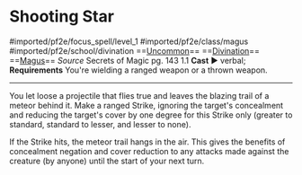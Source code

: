 # Shooting Star
#imported/pf2e/focus_spell/level_1 #imported/pf2e/class/magus #imported/pf2e/school/divination 
==[Uncommon](uncommon.md)== ==[Divination](divination.md)== ==[Magus](../../../Traits/Magus.md)==
*Source* Secrets of Magic pg. 143 1.1
**Cast** ► verbal; **Requirements** You're wielding a ranged weapon or a thrown weapon.

---
You let loose a projectile that flies true and leaves the blazing trail of a meteor behind it. Make a ranged Strike, ignoring the target's concealment and reducing the target's cover by one degree for this Strike only (greater to standard, standard to lesser, and lesser to none). 

If the Strike hits, the meteor trail hangs in the air. This gives the benefits of concealment negation and cover reduction to any attacks made against the creature (by anyone) until the start of your next turn.